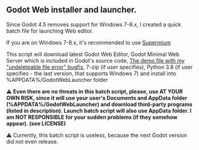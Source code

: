 ## Godot Web installer and launcher.

Since Godot 4.5 removes support for Windows 7-8.x, I created a quick batch file for launching Web editor.

If you are on Windows 7-8.x, it's recommended to use [Supermium](https://github.com/win32ss/supermium/releases)

This script will download latest Godot Web Editor, Godot Minimal Web Server which is included in Godot's source code, [The demo file with my "undeleteable file error" bugfix](https://github.com/Yni-Viar/godot-web-editor-delete-workaround),
7-zip (if user specifies), Python 3.8 (if user specifies - the last version, that supports Windows 7) and install into %APPDATA%/GodotWebLauncher folder

⚠️ **Even there are no threats in this batch script, please, use AT YOUR OWN RISK, since it will use your user's Documents and AppData folder (%APPDATA%/GodotWebLauncher) and download third-party programs (listed in description). Launch batch script will also use AppData folder. I am NOT RESPONSIBLE for your sudden problems (if they somehow appear). (see LICENSE)**

⚠️ Currently, this batch script is useless, because the next Godot version did not even release.